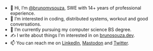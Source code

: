 - 👋 Hi, I’m <a href="https://brunosouza.dev/en/about/">@brunomvsouza</a>, SWE with 14+ years of professional experience.
- 👀 I’m interested in coding, distributed systems, workout and good conversations.
- 🌱 I’m currently pursuing my computer science BS degree.
- ✍️ I write about things I'm interested in on <a rel="me" href="https://brunosouza.dev/en/notes/">brunosouza.dev</a>.
- 📫 You can reach me on <a rel="me" href="https://linkedin.com/in/brunomvsouza">LinkedIn</a>, <a rel="me" href="https://hachyderm.io/@brunomvsouza">Mastodon</a> and <a rel="me" href="https://twitter.com/brunomvsouza">Twitter</a>.
